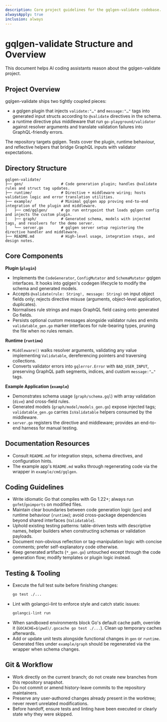 ```yaml
---
description: Core project guidelines for the gqlgen-validate codebase. Apply these rules when working on any code, documentation, or configuration files within the project.
alwaysApply: true
inclusion: always
---
```


# gqlgen-validate Structure and Overview

This document helps AI coding assistants reason about the gqlgen-validate project.

## Project Overview

gqlgen-validate ships two tightly coupled pieces:
- a gqlgen plugin that injects `validate:"…"` and `message:"…"` tags into generated input structs according to `@validate` directives in the schema.
- a runtime directive plus middleware that run `go-playground/validator` against resolver arguments and translate validation failures into GraphQL-friendly errors.

The repository targets gqlgen. Tests cover the plugin, runtime behaviour, and reflective helpers that bridge GraphQL inputs with validator expectations.

## Directory Structure

```
gqlgen-validate/
├── gen/                 # Code generation plugin; handles @validate rules and struct tag updates.
├── runtime/             # Directive + middleware wiring; hosts validation logic and error translation utilities.
├── example/             # Minimal gqlgen app proving end-to-end integration of the plugin and middleware.
│   ├── cmd/gqlgen/      # go run entrypoint that loads gqlgen config and injects the custom plugin.
│   ├── graph/           # Generated schema, models with injected tags, and resolvers for the demo server.
│   └── server.go        # gqlgen server setup registering the directive handler and middleware.
├── README.md            # High-level usage, integration steps, and design notes.
```

## Core Components

**Plugin (`plugin`)**
- Implements the `CodeGenerator`, `ConfigMutator` and `SchemaMutator` gqlgen interfaces. It hooks into gqlgen's codegen lifecycle to modify the schema and generated models.
- Accepts `@validate(rule: String!, message: String)` on input object fields only; rejects directive misuse (arguments, object-level application, duplicates).
- Normalises rule strings and maps GraphQL field casing onto generated Go fields.
- Persists optional custom messages alongside validator rules and emits `validatable_gen.go` marker interfaces for rule-bearing types, pruning the file when no rules remain.

**Runtime (`runtime`)**
- `Middleware()` walks resolver arguments, validating any value implementing `Validatable`, dereferencing pointers and traversing collections.
- Converts validator errors into `gqlerror.Error` with `BAD_USER_INPUT`, preserving GraphQL path segments, indices, and custom `message:"…"` tags.

**Example Application (`example`)**
- Demonstrates schema usage (`graph/schema.gql`) with array validation (`dive`) and cross-field rules.
- Generated models (`graph/model/models_gen.go`) expose injected tags; `validatable_gen.go` carries `IsValidatable` helpers consumed by the middleware.
- `server.go` registers the directive and middleware; provides an end-to-end harness for manual testing.

## Documentation Resources
- Consult `README.md` for integration steps, schema directives, and configuration hints.
- The example app's `README.md` walks through regenerating code via the wrapper in `example/cmd/gqlgen`.

## Coding Guidelines
- Write idiomatic Go that compiles with Go 1.22+; always run `gofmt`/`goimports` on modified files.
- Maintain clear boundaries between code generation logic (`gen`) and runtime behaviour (`runtime`); avoid cross-package dependencies beyond shared interfaces (`Validatable`).
- Uphold existing testing patterns: table-driven tests with descriptive names, helper builders when constructing schemas or validation payloads.
- Document non-obvious reflection or tag-manipulation logic with concise comments; prefer self-explanatory code otherwise.
- Keep generated artifacts (`*_gen.go`) untouched except through the code generation flow; modify templates or plugin logic instead.

## Testing & Tooling
- Execute the full test suite before finishing changes:
  ```bash
  go test ./...
  ```
- Lint with golangci-lint to enforce style and catch static issues:
  ```bash
  golangci-lint run
  ```
- When sandboxed environments block Go's default cache path, override it (`GOCACHE=$(pwd)/.gocache go test ./...`). Clean up temporary caches afterwards.
- Add or update unit tests alongside functional changes in `gen` or `runtime`. Generated files under `example/graph` should be regenerated via the wrapper when schema changes.

## Git & Workflow
- Work directly on the current branch; do not create new branches from this repository snapshot.
- Do not commit or amend history-leave commits to the repository maintainers.
- Preserve any user-authored changes already present in the worktree; never revert unrelated modifications.
- Before handoff, ensure tests and linting have been executed or clearly state why they were skipped.
